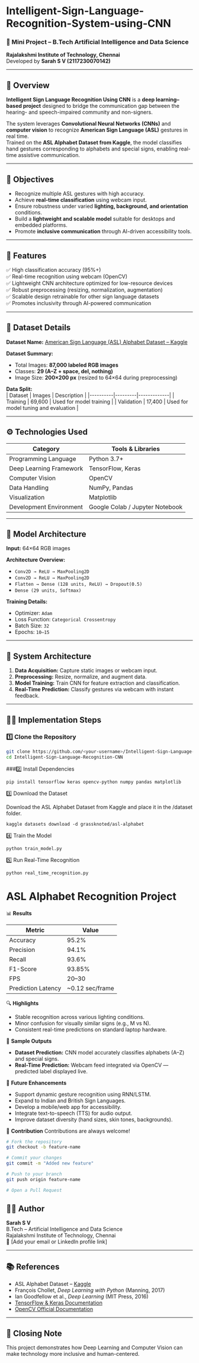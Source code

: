 # Intelligent-Sign-Language-Recognition-System-using-CNN 

### 🏫 Mini Project – B.Tech Artificial Intelligence and Data Science  
**Rajalakshmi Institute of Technology, Chennai**  
Developed by **Sarah S V (2117230070142)**  

---

## 📖 Overview  

**Intelligent Sign Language Recognition Using CNN** is a **deep learning–based project** designed to bridge the communication gap between the hearing- and speech-impaired community and non-signers.  

The system leverages **Convolutional Neural Networks (CNNs)** and **computer vision** to recognize **American Sign Language (ASL)** gestures in real time.  
Trained on the **ASL Alphabet Dataset from Kaggle**, the model classifies hand gestures corresponding to alphabets and special signs, enabling real-time assistive communication.

---

## 🎯 Objectives  

- Recognize multiple ASL gestures with high accuracy.  
- Achieve **real-time classification** using webcam input.  
- Ensure robustness under varied **lighting, background, and orientation** conditions.  
- Build a **lightweight and scalable model** suitable for desktops and embedded platforms.  
- Promote **inclusive communication** through AI-driven accessibility tools.  

---

## 🧩 Features  

✅ High classification accuracy (95%+)  
✅ Real-time recognition using webcam (OpenCV)  
✅ Lightweight CNN architecture optimized for low-resource devices  
✅ Robust preprocessing (resizing, normalization, augmentation)  
✅ Scalable design retrainable for other sign language datasets  
✅ Promotes inclusivity through AI-powered communication  

---

## 🧠 Dataset Details  

**Dataset Name:** [American Sign Language (ASL) Alphabet Dataset – Kaggle](https://www.kaggle.com/datasets/grassknoted/asl-alphabet)  

**Dataset Summary:**  
- Total Images: **87,000 labeled RGB images**  
- Classes: **29 (A–Z + space, del, nothing)**  
- Image Size: **200×200 px** (resized to 64×64 during preprocessing)  

**Data Split:**  
| Dataset | Images | Description |
|----------|---------|-------------|
| Training | 69,600 | Used for model training |
| Validation | 17,400 | Used for model tuning and evaluation |

---

## ⚙️ Technologies Used  

| Category | Tools & Libraries |
|-----------|------------------|
| Programming Language | Python 3.7+ |
| Deep Learning Framework | TensorFlow, Keras |
| Computer Vision | OpenCV |
| Data Handling | NumPy, Pandas |
| Visualization | Matplotlib |
| Development Environment | Google Colab / Jupyter Notebook |

---

## 🧮 Model Architecture  

**Input:** 64×64 RGB images  

**Architecture Overview:**  
- `Conv2D → ReLU → MaxPooling2D`  
- `Conv2D → ReLU → MaxPooling2D`  
- `Flatten → Dense (128 units, ReLU) → Dropout(0.5)`  
- `Dense (29 units, Softmax)`  

**Training Details:**  
- Optimizer: `Adam`  
- Loss Function: `Categorical Crossentropy`  
- Batch Size: `32`  
- Epochs: `10–15`  

---

## 🔧 System Architecture  

1. **Data Acquisition:** Capture static images or webcam input.  
2. **Preprocessing:** Resize, normalize, and augment data.  
3. **Model Training:** Train CNN for feature extraction and classification.  
4. **Real-Time Prediction:** Classify gestures via webcam with instant feedback.  

---

## 🧑‍💻 Implementation Steps  

### 1️⃣ Clone the Repository  

```bash
git clone https://github.com/<your-username>/Intelligent-Sign-Language-Recognition-CNN.git
cd Intelligent-Sign-Language-Recognition-CNN
```

###2️⃣ Install Dependencies

```
pip install tensorflow keras opencv-python numpy pandas matplotlib
```

3️⃣ Download the Dataset

Download the ASL Alphabet Dataset from Kaggle and place it in the /dataset folder.
```
kaggle datasets download -d grassknoted/asl-alphabet
```

4️⃣ Train the Model
```
python train_model.py
```

5️⃣ Run Real-Time Recognition

```
python real_time_recognition.py
```

# ASL Alphabet Recognition Project

📊 **Results**

| Metric              | Value          |
|--------------------|---------------|
| Accuracy            | 95.2%         |
| Precision           | 94.1%         |
| Recall              | 93.6%         |
| F1-Score            | 93.85%        |
| FPS                 | 20–30         |
| Prediction Latency  | ~0.12 sec/frame |

🔍 **Highlights**
- Stable recognition across various lighting conditions.
- Minor confusion for visually similar signs (e.g., M vs N).
- Consistent real-time predictions on standard laptop hardware.

🧪 **Sample Outputs**
- **Dataset Prediction:** CNN model accurately classifies alphabets (A–Z) and special signs.
- **Real-Time Prediction:** Webcam feed integrated via OpenCV — predicted label displayed live.

🚀 **Future Enhancements**
- Support dynamic gesture recognition using RNN/LSTM.
- Expand to Indian and British Sign Languages.
- Develop a mobile/web app for accessibility.
- Integrate text-to-speech (TTS) for audio output.
- Improve dataset diversity (hand sizes, skin tones, backgrounds).

🤝 **Contribution**
Contributions are always welcome!  
```bash
# Fork the repository
git checkout -b feature-name

# Commit your changes
git commit -m "Added new feature"

# Push to your branch
git push origin feature-name

# Open a Pull Request
```

## 👩‍💻 Author
**Sarah S V**  
B.Tech – Artificial Intelligence and Data Science  
Rajalakshmi Institute of Technology, Chennai  
📧 [Add your email or LinkedIn profile link]

---

## 📚 References
- ASL Alphabet Dataset – [Kaggle](https://www.kaggle.com/grassknoted/asl-alphabet)  
- François Chollet, *Deep Learning with Python* (Manning, 2017)  
- Ian Goodfellow et al., *Deep Learning* (MIT Press, 2016)  
- [TensorFlow & Keras Documentation](https://www.tensorflow.org/)  
- [OpenCV Official Documentation](https://opencv.org/)

---

## 💬 Closing Note
This project demonstrates how Deep Learning and Computer Vision can make technology more inclusive and human-centered.
